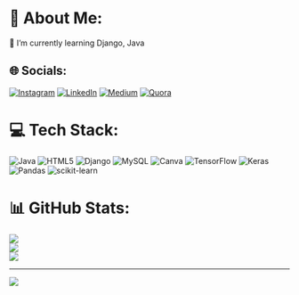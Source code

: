# 💫 About Me:
🌱 I’m currently learning Django, Java<br>


## 🌐 Socials:
[![Instagram](https://img.shields.io/badge/Instagram-%23E4405F.svg?logo=Instagram&logoColor=white)](https://instagram.com/un_knownrd) [![LinkedIn](https://img.shields.io/badge/LinkedIn-%230077B5.svg?logo=linkedin&logoColor=white)](https://linkedin.com/in/rahitdhara) [![Medium](https://img.shields.io/badge/Medium-12100E?logo=medium&logoColor=white)](https://medium.com/@rohitdhara219) [![Quora](https://img.shields.io/badge/Quora-%23B92B27.svg?logo=Quora&logoColor=white)](https://quora.com/profile/Rahit-Dhara) 

# 💻 Tech Stack:
![Java](https://img.shields.io/badge/java-%23ED8B00.svg?style=for-the-badge&logo=openjdk&logoColor=white) ![HTML5](https://img.shields.io/badge/html5-%23E34F26.svg?style=for-the-badge&logo=html5&logoColor=white) ![Django](https://img.shields.io/badge/django-%23092E20.svg?style=for-the-badge&logo=django&logoColor=white) ![MySQL](https://img.shields.io/badge/mysql-4479A1.svg?style=for-the-badge&logo=mysql&logoColor=white) ![Canva](https://img.shields.io/badge/Canva-%2300C4CC.svg?style=for-the-badge&logo=Canva&logoColor=white) ![TensorFlow](https://img.shields.io/badge/TensorFlow-%23FF6F00.svg?style=for-the-badge&logo=TensorFlow&logoColor=white) ![Keras](https://img.shields.io/badge/Keras-%23D00000.svg?style=for-the-badge&logo=Keras&logoColor=white) ![Pandas](https://img.shields.io/badge/pandas-%23150458.svg?style=for-the-badge&logo=pandas&logoColor=white) ![scikit-learn](https://img.shields.io/badge/scikit--learn-%23F7931E.svg?style=for-the-badge&logo=scikit-learn&logoColor=white)
# 📊 GitHub Stats:
![](https://github-readme-stats.vercel.app/api?username=rahitXgit&theme=dark&hide_border=false&include_all_commits=true&count_private=false)<br/>
![](https://github-readme-streak-stats.herokuapp.com/?user=rahitXgit&theme=dark&hide_border=false)<br/>
![](https://github-readme-stats.vercel.app/api/top-langs/?username=rahitXgit&theme=dark&hide_border=false&include_all_commits=true&count_private=false&layout=compact)

---
[![](https://visitcount.itsvg.in/api?id=rahitXgit&icon=0&color=0)](https://visitcount.itsvg.in)

<!-- Proudly created with GPRM ( https://gprm.itsvg.in ) -->

